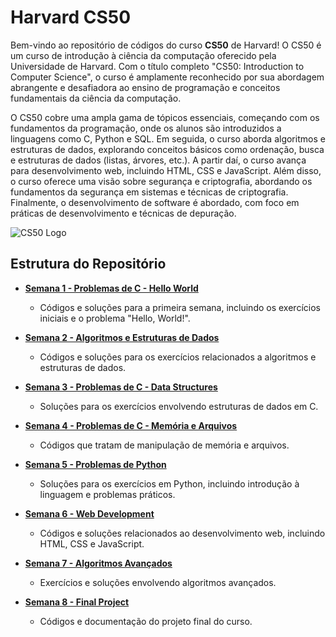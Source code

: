 # Harvard CS50

Bem-vindo ao repositório de códigos do curso **CS50** de Harvard! O CS50 é um curso de introdução à ciência da computação oferecido pela Universidade de Harvard. Com o título completo "CS50: Introduction to Computer Science", o curso é amplamente reconhecido por sua abordagem abrangente e desafiadora ao ensino de programação e conceitos fundamentais da ciência da computação.

O CS50 cobre uma ampla gama de tópicos essenciais, começando com os fundamentos da programação, onde os alunos são introduzidos a linguagens como C, Python e SQL. Em seguida, o curso aborda algoritmos e estruturas de dados, explorando conceitos básicos como ordenação, busca e estruturas de dados (listas, árvores, etc.). A partir daí, o curso avança para desenvolvimento web, incluindo HTML, CSS e JavaScript. Além disso, o curso oferece uma visão sobre segurança e criptografia, abordando os fundamentos da segurança em sistemas e técnicas de criptografia. Finalmente, o desenvolvimento de software é abordado, com foco em práticas de desenvolvimento e técnicas de depuração.

![CS50 Logo](https://www.estudarfora.org.br/wp-content/uploads/2020/09/FE-EF.jpg.webp)

## Estrutura do Repositório

- **[Semana 1 - Problemas de C - Hello World](./week1)**
  - Códigos e soluções para a primeira semana, incluindo os exercícios iniciais e o problema "Hello, World!".

- **[Semana 2 - Algoritmos e Estruturas de Dados](./week2)**
  - Códigos e soluções para os exercícios relacionados a algoritmos e estruturas de dados.

- **[Semana 3 - Problemas de C - Data Structures](./week3)**
  - Soluções para os exercícios envolvendo estruturas de dados em C.

- **[Semana 4 - Problemas de C - Memória e Arquivos](./week4)**
  - Códigos que tratam de manipulação de memória e arquivos.

- **[Semana 5 - Problemas de Python](./week5)**
  - Soluções para os exercícios em Python, incluindo introdução à linguagem e problemas práticos.

- **[Semana 6 - Web Development](./week6)**
  - Códigos e soluções relacionados ao desenvolvimento web, incluindo HTML, CSS e JavaScript.

- **[Semana 7 - Algoritmos Avançados](./week7)**
  - Exercícios e soluções envolvendo algoritmos avançados.

- **[Semana 8 - Final Project](./final-project)**
  - Códigos e documentação do projeto final do curso.
